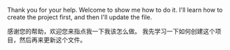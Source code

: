 Thank you for your help. Welcome to show me how to do it.
I'll learn how to create the project first, and then I'll update the file.

感谢您的帮助，欢迎您来指点我一下我该怎么做。
我先学习一下如何创建这个项目，然后再来更新这个文件。
